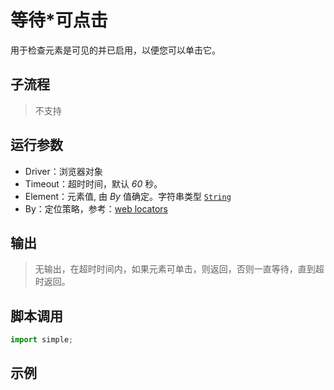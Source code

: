 # 等待*可点击
用于检查元素是可见的并已启用，以便您可以单击它。

## 子流程
> 不支持


## 运行参数
* Driver：浏览器对象
* Timeout：超时时间，默认 *60* 秒。
* Element：元素值, 由 *By* 值确定。字符串类型 [`String`](./types/String.md)
* By：定位策略，参考：[web locators](./introduction/webdriver/locators.md)


## 输出

> 无输出，在超时时间内，如果元素可单击，则返回，否则一直等待，直到超时返回。


## 脚本调用

```python
import simple;

```

## 示例